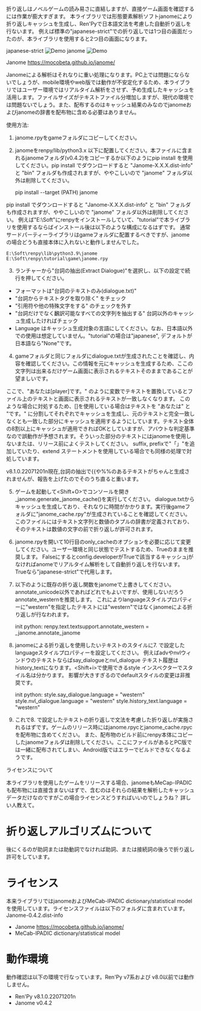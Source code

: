  折り返しはノベルゲームの読み易さに直結しますが、直接ゲーム画面を確認するには作業が膨大すぎます。
 本ライブラリでは形態要素解析ソフトjanomeにより折り返しキャッシュを生成し、Ren'Pyで日本語文法を考慮した自動折り返しを行ないます。
 例えば標準の"japanese-strict"での折り返しでは1つ目の画面だったのが、本ライブラリを使用すると2つ目の画面になります。

 japanese-strict
![Demo](https://dl.dropboxusercontent.com/s/m53lhuy5dubkn5t/japanese-strict.png)
 janome
![Demo](https://dl.dropboxusercontent.com/s/97pqwvzoq97id1p/janome.png)

 Janome <https://mocobeta.github.io/janome/>

 Janomeによる解析はそれなりに重い処理になります。PC上では問題にならないでしょうが、mobile環境やweb版では動作が不安定化するため、本ライブラリではユーザー環境ではリアルタイム解析をさせず、予め生成したキャッシュを活用します。ファイルサイズがテキストファイル分増加しますが、現代の環境では問題ないでしょう。また、配布するのはキャッシュ結果のみなのでjanomeおよびjanomeの辞書を配布物に含める必要はありません。

 使用方法:

 1. janome.rpyをgameフォルダにコピーしてください。
 2. janomeをrenpy/lib/python3.x 以下に配置してください。本ファイルに含まれるjanomeフォルダ(v0.4.2)をコピーするか以下のようにpip install を使用してください。pip install でダウンロードすると "Janome-X.X.X.dist-info" と "bin" フォルダも作成されますが、ややこしいので "janome" フォルダ以外は削除してください。

    pip install --target (PATH) janome 


 pip install でダウンロードすると "Janome-X.X.X.dist-info" と "bin" フォルダも作成されますが、ややこしいので "janome" フォルダ以外は削除してください。
 例えば"E:\Soft"にrenpyをインストールしていて、"tutorial"で本ライブラリを使用するならばインストール後は以下のような構成になるはずです。
 通常サードパーティーライブラリはgameフォルダに配置するべきですが、janomeの場合どうも直接本体に入れないと動作しませんでした。

    E:\Soft\renpy\lib\python3.9\janome
    E:\Soft\renpy\tutorial\game\janome.rpy

 3. ランチャーから"台詞の抽出(Extract Dialogue)"を選択し、以下の設定で続行を押してください。

  * フォーマットは"台詞のテキストのみ(dialogue.txt)"
  * "台詞からテキストタグを取り除く" をチェック
  * "引用符や他の特殊文字をする" のチェックを外す
  * "台詞だけでなく飜訳可能なすべての文字列を抽出する" 台詞以外のキャッシュ生成したければチェック
  * Language はキャッシュ生成対象の言語にしてください。なお、日本語以外での使用は想定していません。"tutorial"の場合は"japanese", デフォルトが日本語なら"None"です。

 4. gameフォルダと同じフォルダにdialogue.txtが生成されたことを確認し、内容を確認してください。この情報を元にキャッシュを生成するため、ここの文字列は出来るだけゲーム画面に表示されるテキストそのままであることが望ましいです。

 ここで、"あなたは[player]です。" のように変数でテキストを置換しているとファイル上のテキストと画面に表示されるテキストが一致しなくなります。
 このような場合に対処するため、[]を使用している場合はテキストを "あなたは" と "です。" に分割してそれぞれでキャッシュを生成し、元のテキストと完全一致しなくとも一致した部分にキャッシュを適用するようにしています。テキスト全体の8割以上にキャッシュが適用できればOKとしていますが、アバウトな判定基準なので誤動作が予想されます。そういった部分のテキストにはjanomeを使用しないまたは、リリース前によくテストしてください。
 suffix, prefixで"「」"を追加していたり、extend ステートメントを使用している場合でも同様の処理で対処しています。

 v8.1.0.22071201n現在,台詞の抽出で{{や%%のあるテキストがちゃんと生成されませんが、報告を上げたのでそのうち直ると重います。

 5. ゲームを起動して<Shift+O>でコンソールを開き \_janome.generate_janome_cache()を実行してください。
 dialogue.txtからキャッシュを生成しており、それなりに時間がかかります。実行後gameフォルダに"janome_cache.rpy"が生成されていることを確認してください。
 このファイルにはテキスト文字列と数値のタプルの辞書が定義されており、そのテキストは数値の文字の前で折り返しが許可されます。

 6. janome.rpyを開いて10行目のonly_cacheのオプションを必要に応じて変更してください。ユーザー環境と同じ状態でテストするため、Trueのままを推奨します。
 Falseにするとconfig.developerがTrueで該当するキャッシュjがなければanomeでリアルタイム解析をして自動折り返しを行ないます。
 Trueなら"japanese-strict"で代用します。

 7. 以下のように既存の折り返し関数をjanomeで上書きしてください。annotate_unicode以外であればどれでもよいですが、使用しないだろう annotate_westernを推奨します。
 これによりlanguageスタイルプロパティーに"western"を指定したテキストには"western"ではなくjanomeによる折り返しが行なわれます。

    init python:
        renpy.text.textsupport.annotate_western = _janome.annotate_janome

 8. janomeによる折り返しを使用したいテキストのスタイルに7. で設定したlanguageスタイルプロパティーを設定してください。
 例えばadvやnvlウィンドウのテキストならばsay_dialogueとnvl_dialogue テキスト履歴はhistory_textになります。<Shift+i>で使用できるstyle インスペクターでスタイル名は分かります。
 影響が大きすぎるのでdefaultスタイルの変更は非推奨です。

    init python:
        style.say_dialogue.language = "western"
        style.nvl_dialogue.language = "western"
        style.history_text.language = "western"

 9. これで8. で設定したテキストの折り返しで文法を考慮した折り返しが実施されるはずです。ゲームのリリース時にはjanome.rpycとjanome_cache.rpycを配布物に含めてください。
 また、配布物のビルド前にrenpy本体にコピーしたjanomeフォルダは削除してください。ここにファイルがあるとPC版では一緒に配布されてしまい、Android版ではエラーでビルドできなくなるようです。

 ライセンスについて

 本ライブラリを使用したゲームをリリースする場合、janomeもMeCap-IPADICも配布物には直接含まないはずで、含むのはそれらの結果を解析したキャッシュデータだけなのですがこの場合ライセンスどうすればいいのでしょうね？
 詳しい人教えて。

 
折り返しアルゴリズムについて
============================
後にくるのが助詞または助動詞でなければ助詞、または接続詞の後ろで折り返し許可をしています。


ライセンス
==========
 本来ライブラリではjanomeおよびMeCab-IPADIC dictionary/statistical modelを使用しています。ライセンスファイルは以下のフォルダに含まれています。
 Janome-0.4.2.dist-info

 * Janome <https://mocobeta.github.io/janome/>
 * MeCab-IPADIC dictionary/statistical model

 動作環境
=========

 動作確認は以下の環境で行なっています。Ren'Py v7系および v8.0以前では動作しません。

 * Ren'Py v8.1.0.22071201n
 * Janome v0.4.2
